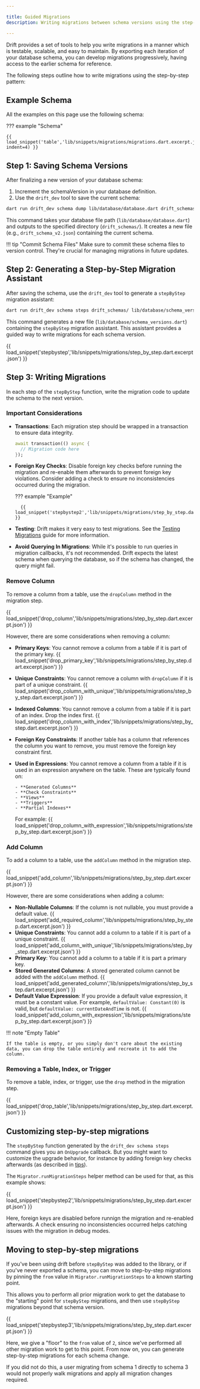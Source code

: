 ```yaml
---

title: Guided Migrations
description: Writing migrations between schema versions using the step-by-step pattern.

---
```


Drift provides a set of tools to help you write migrations in a manner which is testable, scalable, and easy to maintain. By exporting each iteration of your database schema, you can develop migrations progressively, having access to the earlier schema for reference.

The following steps outline how to write migrations using the step-by-step pattern:

## Example Schema

All the examples on this page use the following schema:

??? example "Schema"

    {{ load_snippet('table','lib/snippets/migrations/migrations.dart.excerpt.json', indent=4) }}


## Step 1: Saving Schema Versions

After finalizing a new version of your database schema:


1. Increment the schemaVersion in your database definition.
2. Use the `drift_dev` tool to save the current schema:

  ```bash
  dart run drift_dev schema dump lib/database/database.dart drift_schemas/
  ```


This command takes your database file path (`lib/database/database.dart`) and outputs to the specified directory (`drift_schemas/`). It creates a new file (e.g., `drift_schema_v2.json`) containing the current schema.

!!! tip "Commit Schema Files"
    Make sure to commit these schema files to version control. They're crucial for managing migrations in future updates.


## Step 2: Generating a Step-by-Step Migration Assistant

After saving the schema, use the `drift_dev` tool to generate a `stepByStep` migration assistant:

```bash
dart run drift_dev schema steps drift_schemas/ lib/database/schema_versions.dart
```

This command generates a new file (`lib/database/schema_versions.dart`) containing the `stepByStep` migration assistant. This assistant provides a guided way to write migrations for each schema version.

{{ load_snippet('stepbystep','lib/snippets/migrations/step_by_step.dart.excerpt.json') }}

## Step 3: Writing Migrations

In each step of the `stepByStep` function, write the migration code to update the schema to the next version. 

### Important Considerations


- **Transactions**: Each migration step should be wrapped in a transaction to ensure data integrity.
    ```dart
    await transaction(() async {
      // Migration code here
    });
    ```
- **Foreign Key Checks**: Disable foreign key checks before running the migration and re-enable them afterwards to prevent foreign key violations. Consider adding a check to ensure no inconsistencies occurred during the migration.
  
    ??? example "Example"
          
        {{ load_snippet('stepbystep2','lib/snippets/migrations/step_by_step.dart.excerpt.json') }}

- **Testing**: Drift makes it very easy to test migrations. See the [Testing Migrations](testing.md) guide for more information.
- **Avoid Querying In Migrations**: While it's possible to run queries in migration callbacks, it's not recommended. Drift expects the latest schema when querying the database, so if the schema has changed, the query might fail. 

### Remove Column

To remove a column from a table, use the `dropColumn` method in the migration step.

{{ load_snippet('drop_column','lib/snippets/migrations/step_by_step.dart.excerpt.json') }}


However, there are some considerations when removing a column:

- **Primary Keys**: You cannot remove a column from a table if it is part of the primary key.
    {{ load_snippet('drop_primary_key','lib/snippets/migrations/step_by_step.dart.excerpt.json') }}
- **Unique Constraints**: You cannot remove a column with `dropColumn` if it is part of a unique constraint.
    {{ load_snippet('drop_column_with_unique','lib/snippets/migrations/step_by_step.dart.excerpt.json') }}
- **Indexed Columns**: You cannot remove a column from a table if it is part of an index. Drop the index first.
    {{ load_snippet('drop_column_with_index','lib/snippets/migrations/step_by_step.dart.excerpt.json') }}
- **Foreign Key Constraints**: If another table has a column that references the column you want to remove, you must remove the foreign key constraint first.
- **Used in Expressions**: You cannot remove a column from a table if it is used in an expression anywhere on the table. These are typically found on:

      - **Generated Columns**
      - **Check Constraints**
      - **Views**
      - **Triggers**
      - **Partial Indexes**  
  
    For example:
      {{ load_snippet('drop_column_with_expression','lib/snippets/migrations/step_by_step.dart.excerpt.json') }}


### Add Column

To add a column to a table, use the `addColumn` method in the migration step.

{{ load_snippet('add_column','lib/snippets/migrations/step_by_step.dart.excerpt.json') }}

However, there are some considerations when adding a column:

- **Non-Nullable Columns**: If the column is not nullable, you must provide a default value.
  {{ load_snippet('add_required_column','lib/snippets/migrations/step_by_step.dart.excerpt.json') }}
- **Unique Constraints**: You cannot add a column to a table if it is part of a unique constraint.
  {{ load_snippet('add_column_with_unique','lib/snippets/migrations/step_by_step.dart.excerpt.json') }}
- **Primary Key**: You cannot add a column to a table if it is part a primary key.
- **Stored Generated Columns**: A stored generated column cannot be added with the `addColumn` method.
  {{ load_snippet('add_generated_column','lib/snippets/migrations/step_by_step.dart.excerpt.json') }}
- **Default Value Expression**: If you provide a default value expression, it must be a constant value. For example, `defaultValue: Constant(0)` is valid, but `defaultValue: currentDateAndTime` is not.
  {{ load_snippet('add_column_with_expression','lib/snippets/migrations/step_by_step.dart.excerpt.json') }}


!!! note "Empty Table"

    If the table is empty, or you simply don't care about the existing data, you can drop the table entirely and recreate it to add the column.


### Removing a Table, Index, or Trigger

To remove a table, index, or trigger, use the `drop` method in the migration step.

{{ load_snippet('drop_table','lib/snippets/migrations/step_by_step.dart.excerpt.json') }}



## Customizing step-by-step migrations

The `stepByStep` function generated by the `drift_dev schema steps` command gives you an
`OnUpgrade` callback.
But you might want to customize the upgrade behavior, for instance by adding foreign key
checks afterwards (as described in [tips](index.md#tips)).

The `Migrator.runMigrationSteps` helper method can be used for that, as this example
shows:

{{ load_snippet('stepbystep2','lib/snippets/migrations/step_by_step.dart.excerpt.json') }}

Here, foreign keys are disabled before runnign the migration and re-enabled afterwards.
A check ensuring no inconsistencies occurred helps catching issues with the migration
in debug modes.

## Moving to step-by-step migrations

If you've been using drift before `stepByStep` was added to the library, or if you've never exported a schema,
you can move to step-by-step migrations by pinning the `from` value in `Migrator.runMigrationSteps` to a known
starting point.

This allows you to perform all prior migration work to get the database to the "starting" point for
`stepByStep` migrations, and then use `stepByStep` migrations beyond that schema version.

{{ load_snippet('stepbystep3','lib/snippets/migrations/step_by_step.dart.excerpt.json') }}

Here, we give a "floor" to the `from` value of `2`, since we've performed all other migration work to get to
this point. From now on, you can generate step-by-step migrations for each schema change.

If you did not do this, a user migrating from schema 1 directly to schema 3 would not properly walk migrations
and apply all migration changes required.
